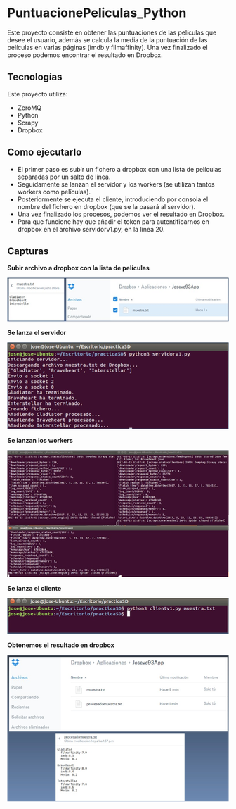 # PuntuacionePeliculas_Python

Este proyecto consiste en obtener las puntuaciones de las películas que desee el usuario, además se calcula la media de la puntuación de las películas en varias páginas (imdb y filmaffinity). Una vez finalizado el proceso podemos encontrar el resultado en Dropbox.

## Tecnologías

Este proyecto utiliza:

* ZeroMQ 
* Python
* Scrapy
* Dropbox

## Como ejecutarlo

* El primer paso es subir un fichero a dropbox con una lista de películas separadas por un salto de línea.
* Seguidamente se lanzan el servidor y los workers (se utilizan tantos workers como películas).
* Posteriormente se ejecuta el cliente, introduciendo por consola el nombre del fichero en dropbox (que se la pasará al servidor).
* Una vez finalizado los procesos, podemos ver el resultado en Dropbox.
* Para que funcione hay que añadir el token para autentificarnos en dropbox en el archivo servidorv1.py, en la línea 20.

## Capturas

**Subir archivo a dropbox con la lista de películas**

![captura01](https://github.com/josevc93/PuntuacionePeliculas_Python/blob/master/img/1.jpg)

**Se lanza el servidor**

![captura02](https://github.com/josevc93/PuntuacionePeliculas_Python/blob/master/img/2.jpg)

**Se lanzan los workers**

![captura03](https://github.com/josevc93/PuntuacionePeliculas_Python/blob/master/img/3.jpg)

**Se lanza el cliente**

![captura04](https://github.com/josevc93/PuntuacionePeliculas_Python/blob/master/img/4.jpg)

**Obtenemos el resultado en dropbox**

![captura05](https://github.com/josevc93/PuntuacionePeliculas_Python/blob/master/img/5.jpg)
